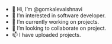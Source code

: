 - 👋 Hi, I’m @gomkalevaishnavi
- 👀 I’m interested in software developer.
- 🌱 I’m currently  working on projects.
- 💞️ I’m looking to collaborate on project.
- 📫  I have uploaded projects.

<!---
gomkalevaishnavi/gomkalevaishnavi is a ✨ special ✨ repository because its `README.md` (this file) appears on your GitHub profile.
You can click the Preview link to take a look at your changes.
--->
